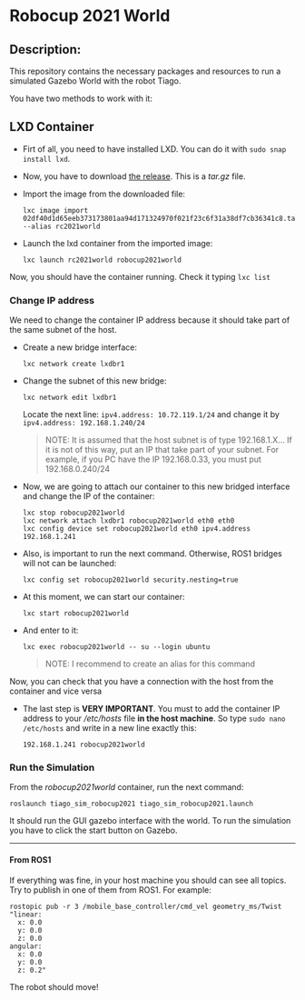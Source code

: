 # Robocup 2021 World

## Description:

This repository contains the necessary packages and resources to run a simulated Gazebo World with the robot Tiago.

You have two methods to work with it:

## LXD Container

* Firt of all, you need to have installed LXD. You can do it with ``sudo snap install lxd``.

* Now, you have to download [the release](https://github.com/fgonzalezr1998/robocup2021_world/releases/tag/1.0). This is a *tar.gz* file.

* Import the image from the downloaded file:

  ```
  lxc image import 02df40d1d65eeb373173801aa94d171324970f021f23c6f31a38df7cb36341c8.tar.gz --alias rc2021world
  ```

* Launch the lxd container from the imported image:

  ```
  lxc launch rc2021world robocup2021world
  ```

Now, you should have the container running. Check it typing ``lxc list``

### Change IP address

We need to change the container IP address because it should take part of the same subnet of the host.

* Create a new bridge interface:

  ```
  lxc network create lxdbr1
  ```

* Change the subnet of this new bridge:

  ```
  lxc network edit lxdbr1
  ```

  Locate the next line: ``ipv4.address: 10.72.119.1/24`` and change it by ``ipv4.address: 192.168.1.240/24``

  > NOTE: It is assumed that the host subnet is of type 192.168.1.X... If it is not of this way, put an IP that take part of your subnet. For example, if you PC have the IP 192.168.0.33, you must put 192.168.0.240/24

* Now, we are going to attach our container to this new bridged interface and change the IP of the container:

  ```
  lxc stop robocup2021world
  lxc network attach lxdbr1 robocup2021world eth0 eth0
  lxc config device set robocup2021world eth0 ipv4.address 192.168.1.241
  ```

* Also, is important to run the next command. Otherwise, ROS1 bridges will not can be launched:

  ```
  lxc config set robocup2021world security.nesting=true
  ```

* At this moment, we can start our container:

  ```
  lxc start robocup2021world
  ```

* And enter to it:

  ```
  lxc exec robocup2021world -- su --login ubuntu
  ```

  > NOTE: I recommend to create an alias for this command

Now, you can check that you have a connection with the host from the container and vice versa

* The last step is **VERY IMPORTANT**. You must to add the container IP address to your */etc/hosts* file **in the host machine**. So type ``sudo nano /etc/hosts`` and write in a new line exactly this:

  ```
  192.168.1.241 robocup2021world
  ```

### Run the Simulation

From the *robocup2021world* container, run the next command:

```
roslaunch tiago_sim_robocup2021 tiago_sim_robocup2021.launch
```

It should run the GUI gazebo interface with the world. To run the simulation you have to click the start button on Gazebo.

---

#### From ROS1

If everything was fine, in your host machine you should can see all topics. Try to publish in one of them from ROS1. For example:

```
rostopic pub -r 3 /mobile_base_controller/cmd_vel geometry_ms/Twist "linear:
  x: 0.0
  y: 0.0
  z: 0.0
angular:
  x: 0.0
  y: 0.0
  z: 0.2"
```

The robot should move!
